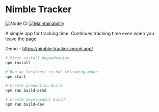 # Nimble Tracker

![Node CI](https://github.com/siniiitsa/nimble-tracker/workflows/Node%20CI/badge.svg)
[![Maintainability](https://api.codeclimate.com/v1/badges/1c395470070a5df94066/maintainability)](https://codeclimate.com/github/siniiitsa/nimble-tracker/maintainability)

A simple app for tracking time. Continues tracking time even when you leave the page.

Demo - https://nimble-tracker.vercel.app/

```sh
# First install dependencies
npm install

# Run on localhost in hot reloading mode:
npm start

# Create production build
npm run build-prod

# Create development build
npm run build-dev
```
